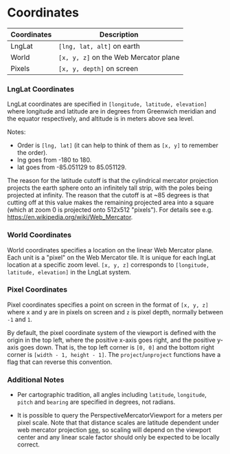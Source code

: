 # Coordinates

| Coordinates | Description |
|---------|-------------|
| LngLat | `[lng, lat, alt]` on earth |
| World | `[x, y, z]` on the Web Mercator plane |
| Pixels | `[x, y, depth]` on screen |

### LngLat Coordinates

LngLat coordinates are specified in
`[longitude, latitude, elevation]` where longitude and latitude are in degrees from Greenwich meridian and the equator respectively, and altitude is in meters above sea level.

Notes:
* Order is `[lng, lat]` (it can help to think of them as `[x, y]` to remember the order).
* lng goes from -180 to 180. 
* lat goes from -85.051129 to 85.051129.

The reason for the latitude cutoff is that the cylindrical mercator projection projects the earth sphere onto an infinitely tall strip, with the poles being projected at infinity. The reason that the cutoff is at ~85 degrees is that cutting off at this value makes the remaining projected area into a square (which at zoom 0 is projected onto 512x512 "pixels"). For details see e.g. https://en.wikipedia.org/wiki/Web_Mercator.


### World Coordinates

World coordinates specifies a location on the linear Web Mercator plane. Each unit is a "pixel" on the Web Mercator tile. It is unique for each lngLat location at a specific zoom level. `[x, y, z]` corresponds to `[longitude, latitude, elevation]` in the LngLat system.

### Pixel Coordinates

Pixel coordinates specifies a point on screen in the format of `[x, y, z]` where x and y are in pixels on screen and `z` is pixel depth, normally between `-1` and `1`.

By default, the pixel coordinate system of the viewport is defined with the origin in the top left, where the positive x-axis goes right, and the positive y-axis goes down. That is, the top left corner is `[0, 0]` and the bottom right corner is `[width - 1, height - 1]`. The `project`/`unproject` functions have a flag that can reverse this convention.

### Additional Notes

* Per cartographic tradition, all angles including `latitude`, `longitude`,
  `pitch` and `bearing` are specified in degrees, not radians.

* It is possible to query the PerspectiveMercatorViewport for a meters per pixel scale.
  Note that that distance scales are latitude dependent under
  web mercator projection [see](http://wiki.openstreetmap.org/wiki/Zoom_levels),
  so scaling will depend on the viewport center and any linear scale factor
  should only be expected to be locally correct.
